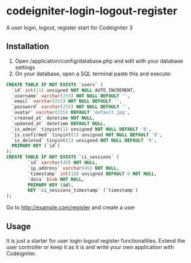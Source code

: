 # codeigniter-login-logout-register
A user login, logout, register start for Codeigniter 3

## Installation
1. Open /application/config/database.php and edit with your database settings
2. On your database, open a SQL terminal paste this and execute:

```sql
CREATE TABLE IF NOT EXISTS `users` (
  `id` int(11) unsigned NOT NULL AUTO_INCREMENT,
  `username` varchar(255) NOT NULL DEFAULT '',
  `email` varchar(255) NOT NULL DEFAULT '',
  `password` varchar(255) NOT NULL DEFAULT '',
  `avatar` varchar(255) DEFAULT 'default.jpg',
  `created_at` datetime NOT NULL,
  `updated_at` datetime DEFAULT NULL,
  `is_admin` tinyint(1) unsigned NOT NULL DEFAULT '0',
  `is_confirmed` tinyint(1) unsigned NOT NULL DEFAULT '0',
  `is_deleted` tinyint(1) unsigned NOT NULL DEFAULT '0',
  PRIMARY KEY (`id`)
);
CREATE TABLE IF NOT EXISTS `ci_sessions` (
        `id` varchar(40) NOT NULL,
        `ip_address` varchar(45) NOT NULL,
        `timestamp` int(10) unsigned DEFAULT 0 NOT NULL,
        `data` blob NOT NULL,
        PRIMARY KEY (id),
        KEY `ci_sessions_timestamp` (`timestamp`)
);
```
Go to http://example.com/register and create a user

## Usage
It is just a starter for user login logout register functionalities.
Extend the user controller or keep it as it is and write your own application with Codeigniter.

